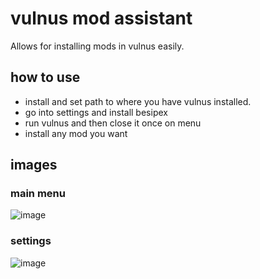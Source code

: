 # vulnus mod assistant

Allows for installing mods in vulnus easily.

## how to use

- install and set path to where you have vulnus installed.
- go into settings and install besipex
- run vulnus and then close it once on menu
- install any mod you want

## images
### main menu
![image](https://user-images.githubusercontent.com/44528100/164612537-61087894-272c-45c0-84d6-ed467e22757f.png)
### settings
![image](https://user-images.githubusercontent.com/44528100/164612582-3013ea7c-228c-4567-81db-0e14d89e9fc3.png)
